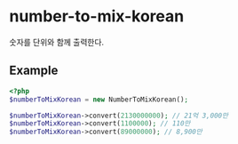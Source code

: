 # number-to-mix-korean

숫자를 단위와 함께 출력한다.

## Example
```php
<?php
$numberToMixKorean = new NumberToMixKorean();
```

```php
$numberToMixKorean->convert(2130000000); // 21억 3,000만
$numberToMixKorean->convert(1100000); // 110만
$numberToMixKorean->convert(89000000); // 8,900만
```